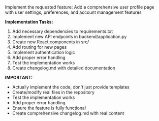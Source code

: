 
Implement the requested feature: Add a comprehensive user profile page with user settings, preferences, and account management features

**Implementation Tasks:**
1. Add necessary dependencies to requirements.txt
2. Implement new API endpoints in backend/application.py
3. Create new React components in src/
4. Add routing for new pages
5. Implement authentication logic
6. Add proper error handling
7. Test the implementation works
8. Create changelog.md with detailed documentation

**IMPORTANT:** 
- Actually implement the code, don't just provide templates
- Create/modify real files in the repository
- Test the implementation works
- Add proper error handling
- Ensure the feature is fully functional
- Create comprehensive changelog.md with real content

